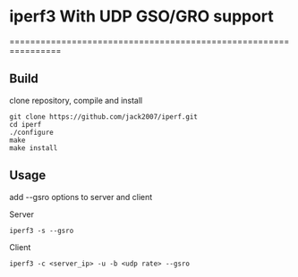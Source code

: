# iperf3 With UDP GSO/GRO support
================================================================
## Build
clone repository, compile and install
```
git clone https://github.com/jack2007/iperf.git
cd iperf
./configure
make
make install
```

## Usage
add --gsro options to server and client

Server  
```
iperf3 -s --gsro
```
Client
```
iperf3 -c <server_ip> -u -b <udp rate> --gsro
```
